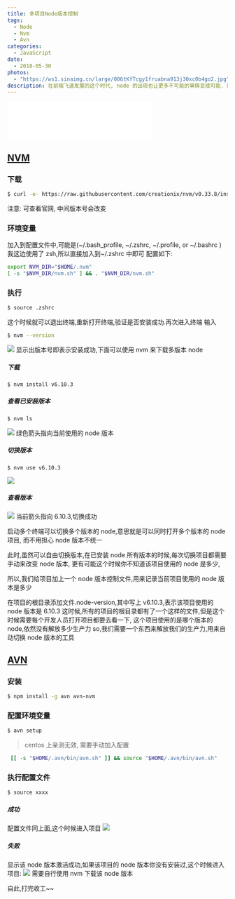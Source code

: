 ```yaml
---
title: 多项目Node版本控制
tags: 
  - Node
  - Nvm
  - Avn
categories:
  - JavaScript
date: 
  - 2018-05-30
photos: 
  - "https://ws1.sinaimg.cn/large/006tKfTcgy1fruabna913j30xc0b4go2.jpg"
description: 在前端飞速发展的这个时代, node 的出现也让更多不可能的事情变成可能. 随即出现的一个问题就是不同的项目可能会存在不同 node, 如果更好的管理 node 版本, 解放人的工作量开始成为一个问题. 本文使用 nvm 和 avn 来解决这个问题.
---
```


<iframe frameborder="no" border="0" marginwidth="0" marginheight="0" width=330 height=86 src="//music.163.com/outchain/player?type=2&id=206730&auto=0&height=66"></iframe>

## [NVM](https://github.com/creationix/nvm)

### 下载

```bash
$ curl -o- https://raw.githubusercontent.com/creationix/nvm/v0.33.8/install.sh | bash
```

注意: 可查看官网, 中间版本号会改变

### 环境变量

加入到配置文件中,可能是(~/.bash_profile, ~/.zshrc, ~/.profile, or ~/.bashrc )
我这边使用了 zsh,所以直接加入到~/.zshrc 中即可 配置如下:

```bash
export NVM_DIR="$HOME/.nvm"
[ -s "$NVM_DIR/nvm.sh" ] && . "$NVM_DIR/nvm.sh"
```

### 执行

```bash
$ source .zshrc
```

这个时候就可以退出终端,重新打开终端,验证是否安装成功.再次进入终端 输入

```bash
$ nvm --version
```

![](https://ws1.sinaimg.cn/large/006tKfTcgy1fruabn4gf0j30da02gt8l.jpg)
显示出版本号即表示安装成功,下面可以使用 nvm 来下载多版本 node

##### 下载

```bash
$ nvm install v6.10.3
```

##### 查看已安装版本

```bash
$ nvm ls
```

![](https://ws3.sinaimg.cn/large/006tKfTcgy1fruabmyzgkj30f20amgms.jpg)
绿色箭头指向当前使用的 node 版本

##### 切换版本

```bash
$ nvm use v6.10.3
```

![](https://ws4.sinaimg.cn/large/006tKfTcgy1fruabmuhadj30ga01uaa4.jpg)

##### 查看版本

![](https://ws2.sinaimg.cn/large/006tKfTcgy1fruabmmz0lj30e60am3zp.jpg)
当前箭头指向 6.10.3,切换成功

启动多个终端可以切换多个版本的 node,意思就是可以同时打开多个版本的 node 项目, 而不用担心 node 版本不统一

此时,虽然可以自由切换版本,在已安装 node 所有版本的时候,每次切换项目都需要手动来改变 node 版本,
更有可能这个时候你不知道该项目使用的 node 是多少,

所以,我们给项目加上一个 node 版本控制文件,用来记录当前项目使用的 node 版本是多少

在项目的根目录添加文件.node-version,其中写上 v6.10.3,表示该项目使用的 node 版本是 6.10.3
这时候,所有的项目的根目录都有了一个这样的文件,但是这个时候需要每个开发人员打开项目都要去看一下,
这个项目使用的是哪个版本的 node,依然没有解放多少生产力
so,我们需要一个东西来解放我们的生产力,用来自动切换 node 版本的工具

## [AVN](https://github.com/wbyoung/avn)

### 安装

```bash
$ npm install -g avn avn-nvm
```

### 配置环境变量

```bash
$ avn setup
```

> centos 上亲测无效, 需要手动加入配置

```bash
 [[ -s "$HOME/.avn/bin/avn.sh" ]] && source "$HOME/.avn/bin/avn.sh"
```

### 执行配置文件

```bash
$ source xxxx
```

##### 成功

配置文件同上面,这个时候进入项目
![](https://ws4.sinaimg.cn/large/006tKfTcgy1fruabmc1p4j30iy04k74q.jpg)

##### 失败

显示该 node 版本激活成功,如果该项目的 node 版本你没有安装过,这个时候进入项目:
![](https://ws3.sinaimg.cn/large/006tKfTcgy1fruabm5tnvj30j604saaf.jpg)
需要自行使用 nvm 下载该 node 版本

自此,打完收工~~
